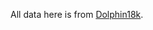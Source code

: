 All data here is from [Dolphin18k](https://www.microsoft.com/en-us/research/wp-content/uploads/2015/08/dolphin18k.pdf).